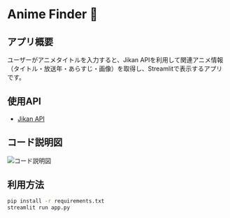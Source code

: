 # Anime Finder 🎥

## アプリ概要
ユーザーがアニメタイトルを入力すると、Jikan APIを利用して関連アニメ情報（タイトル・放送年・あらすじ・画像）を取得し、Streamlitで表示するアプリです。

## 使用API
- [Jikan API](https://docs.api.jikan.moe/)

## コード説明図
![コード説明図](1.png)

## 利用方法
```bash
pip install -r requirements.txt
streamlit run app.py

